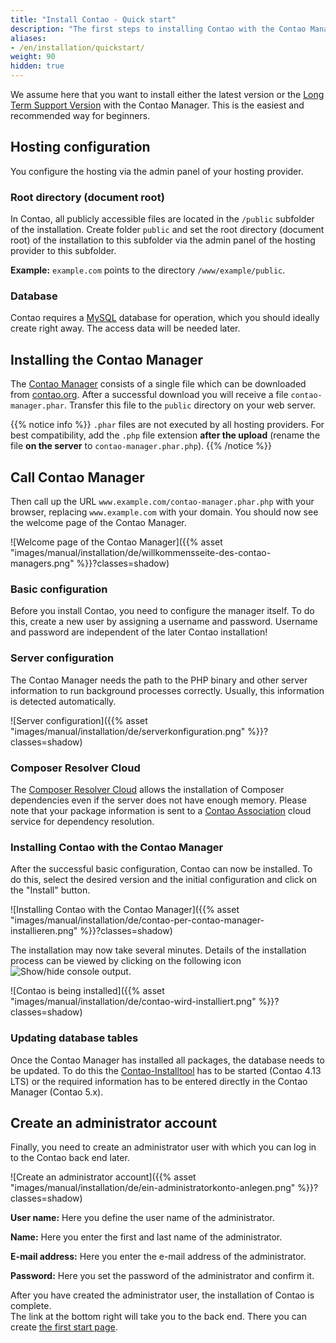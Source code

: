 ```yaml
---
title: "Install Contao - Quick start"
description: "The first steps to installing Contao with the Contao Manager."
aliases:
- /en/installation/quickstart/
weight: 90
hidden: true
---
```


We assume here that you want to install either the latest version or the [Long Term Support Version](https://docs.contao.org/manual/en/installation/update-contao/#long-term-support-versions) with the Contao Manager.
This is the easiest and recommended way for beginners.

## Hosting configuration

You configure the hosting via the admin panel of your hosting provider.

### Root directory (document root)

In Contao, all publicly accessible files are located in the `/public` subfolder of the installation. Create
folder `public` and set the root directory (document root) of the installation to this subfolder via the admin panel
of the hosting provider to this subfolder.

**Example:** `example.com` points to the directory `/www/example/public`.

### Database

Contao requires a [MySQL](../../installation/system-requirements/#mysql-minimum-requirements) database for operation, which you 
should ideally create right away. The access data will be needed later.


## Installing the Contao Manager

The [Contao Manager](../../installation/contao-manager/) consists of a single file which can be downloaded from 
[contao.org](https://contao.org/en/download). After a successful download you will receive a file `contao-manager.phar`. 
Transfer this file to the `public` directory on your web server.

{{% notice info %}}
`.phar` files are not executed by all hosting providers. For best compatibility, add the `.php` file extension 
<b>after the upload</b> (rename the file <b>on the server</b> to `contao-manager.phar.php`).
{{% /notice %}}

## Call Contao Manager

Then call up the URL `www.example.com/contao-manager.phar.php` with your browser, replacing `www.example.com` with your domain.
You should now see the welcome page of the Contao Manager.

![Welcome page of the Contao Manager]({{% asset "images/manual/installation/de/willkommensseite-des-contao-managers.png" %}}?classes=shadow)

### Basic configuration

Before you install Contao, you need to configure the manager itself. To do this, create a new user by
assigning a username and password. Username and password are independent of the later Contao installation!


### Server configuration

The Contao Manager needs the path to the PHP binary and other server information to run background processes correctly. 
Usually, this information is detected automatically.

![Server configuration]({{% asset "images/manual/installation/de/serverkonfiguration.png" %}}?classes=shadow)


### Composer Resolver Cloud

The [Composer Resolver Cloud](https://composer-resolver.cloud/) allows the installation of Composer dependencies even 
if the server does not have enough memory. Please note that your package information is sent to a 
[Contao Association](https://association.contao.org/) cloud service for dependency resolution.

### Installing Contao with the Contao Manager

After the successful basic configuration, Contao can now be installed. To do this, select the desired version
and the initial configuration and click on the "Install" button.

![Installing Contao with the Contao Manager]({{% asset "images/manual/installation/de/contao-per-contao-manager-installieren.png" %}}?classes=shadow)

The installation may now take several minutes. Details of the installation process can be viewed by clicking on the following 
icon ![Show/hide console output](/de/icons/konsolenausgabe.png?classes=icon).

![Contao is being installed]({{% asset "images/manual/installation/de/contao-wird-installiert.png" %}}?classes=shadow)


### Updating database tables

Once the Contao Manager has installed all packages, the database needs to be updated. To do this 
the [Contao-Installtool](../contao-installtool/) has to be started (Contao 4.13 LTS) or the required information has to be entered 
directly in the Contao Manager (Contao 5.x). 


## Create an administrator account

Finally, you need to create an administrator user with which you can log in to the Contao back end later.

![Create an administrator account]({{% asset "images/manual/installation/de/ein-administratorkonto-anlegen.png" %}}?classes=shadow)

**User name:** Here you define the user name of the administrator.

**Name:** Here you enter the first and last name of the administrator.

**E-mail address:** Here you enter the e-mail address of the administrator.

**Password:** Here you set the password of the administrator and confirm it.

After you have created the administrator user, the installation of Contao is complete.  
The link at the bottom right will take you to the back end. There you can create 
[the first start page](../../guides/add-first-index-page/).
